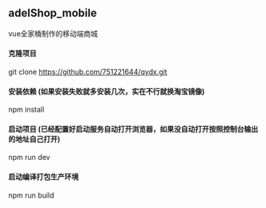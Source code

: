 ## adelShop_mobile
vue全家桶制作的移动端商城

#### 克隆项目
git clone https://github.com/751221644/qydx.git

#### 安装依赖 (如果安装失败就多安装几次，实在不行就换淘宝镜像)
npm install

#### 启动项目 (已经配置好启动服务自动打开浏览器，如果没自动打开按照控制台输出的地址自己打开)
npm run dev

#### 启动编译打包生产环境
 npm run build
